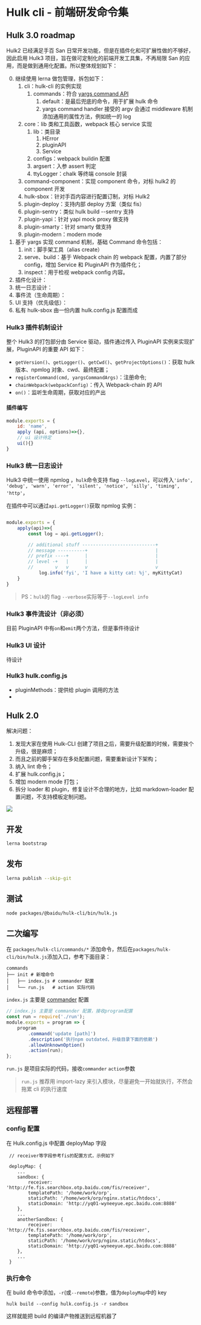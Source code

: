 # Hulk cli - 前端研发命令集

## Hulk 3.0 roadmap

Hulk2 已经满足手百 San 日常开发功能，但是在插件化和可扩展性做的不够好，因此启用 Hulk3 项目，旨在做可定制化的前端开发工具集，不再局限 San 的应用，而是做到通用化配置。所以整体规划如下：

0. 继续使用 lerna 做包管理，拆包如下：
    1. cli：hulk-cli 的实例实现
        1. commands：符合 [yargs command API](https://github.com/yargs/yargs/blob/master/docs/api.md#commandcmd-desc-builder-handler)
            1. default：是最后兜底的命令，用于扩展 hulk 命令
            2. yargs command handler 接受的 argv 会通过 middleware 机制添加通用的属性方法，例如统一的 log
    2. core：lib 类和工具函数，webpack 核心 service 实现
        1. lib：类目录
            1. HError
            2. pluginAPI
            3. Service
        2. configs：webpack buildin 配置
        3. argsert：入参 assert 判定
        4. ttyLogger：chalk 等终端 console 封装
    3. command-component：实现 component 命令，对标 hulk2 的 component 开发
    4. hulk-sbox：针对手百内容进行配置订制，对标 Hulk2
    5. plugin-deploy：支持内部 deploy 方案（类似 fis）
    6. plugin-sentry：类似 hulk build --sentry 支持
    7. plugin-yapi：针对 yapi mock proxy 做支持
    8. plugin-smarty：针对 smarty 做支持
    9. plugin-modern：modern mode
1. 基于 yargs 实现 command 机制，基础 Command 命令包括：
    1. init：脚手架工具（alias create）
    2. serve、build：基于 Webpack chain 的 webpack 配置，内置了部分 config，增加 Service 和 PluginAPI 作为插件化；
    3. inspect：用于检视 webpack config 内容。
1. 插件化设计：
1. 统一日志设计：
1. 事件流（生命周期）：
1. UI 支持（优先级低）：
1. 私有 hulk-sbox 由一份内置 hulk.config.js 配置而成

### Hulk3 插件机制设计

整个 Hulk3 的打包部分由 Service 驱动，插件通过传入 PluginAPI 实例来实现扩展，PluginAPI 的重要 API 如下：

-   `getVersion()`、`getLogger()`、`getCwd()`、`getProjectOptions()`：获取 hulk 版本、npmlog 对象、cwd、最终配置；
-   `registerCommand(cmd, yargsCommandArgs)`：注册命令;
-   `chainWebpack(webpackConfig)`：传入 Webpack-chain 的 API
-   `on()`：监听生命周期，获取对应的产出

#### 插件编写

```js
module.exports = {
    id: 'name',
    apply (api, options)=>{},
    // ui 设计待定
    ui(){}
}
```

### Hulk3 统一日志设计

Hulk3 中统一使用 npmlog ，`hulk`命令支持 flag `--logLevel`，可以传入`'info', 'debug', 'warn', 'error', 'silent', 'notice', 'silly', 'timing', 'http'`，

在插件中可以通过`api.getLogger()`获取 npmlog 实例：

```js

module.exports = {
    apply(api)=>{
        const log = api.getLogger();

        // additional stuff ---------------------------+
        // message ----------+                         |
        // prefix ----+      |                         |
        // level -+   |      |                         |
        //        v   v      v                         v
            log.info('fyi', 'I have a kitty cat: %j', myKittyCat)
    }
}

```

> PS：`hulk`的 flag `--verbose`实际等于`--logLevel info`


### Hulk3 事件流设计（非必须）
目前 PluginAPI 中有`on`和`emit`两个方法，但是事件待设计

### Hulk3 UI 设计
待设计


### Hulk3 hulk.config.js

* pluginMethods：提供给 plugin 调用的方法
*

## Hulk 2.0

解决问题：

1. 发现大家在使用 Hulk-CLI 创建了项目之后，需要升级配置的时候，需要挨个升级，很是麻烦；
2. 而且之前的脚手架存在多处配置问题，需要重新设计下架构；
3. 纳入 lint 命令；
4. 扩展 hulk.config.js；
5. 增加 modern mode 打包；
6. 拆分 loader 和 plugin，修复设计不合理的地方，比如 markdown-loader 配置问题，不支持模板定制问题。

![](./roadmap-2.0.png)

## 开发

```bash
lerna bootstrap
```

## 发布

```bash
lerna publish --skip-git
```

## 测试

```bash
node packages/@baidu/hulk-cli/bin/hulk.js
```

## 二次编写

在 `packages/hulk-cli/commands/*` 添加命令，然后在`packages/hulk-cli/bin/hulk.js`添加入口，参考下面目录：

```
commands
├── init # 新增命令
│   ├── index.js # commander 配置
│   └── run.js   # action 实际代码
```

`index.js` 主要是 [commander](https://www.npmjs.com/package/commander) 配置

```js
// index.js 主要是 commander 配置，接收program配置
const run = require('./run');
module.exports = program => {
    program
        .command('update [path]')
        .description('执行npm outdated，升级目录下面的依赖')
        .allowUnknownOption()
        .action(run);
};
```

`run.js` 是项目实际的代码，接收`commander` `action`参数

> `run.js` 推荐用 import-lazy 来引入模块，尽量避免一开始就执行，不然会拖累 cli 的执行速度

## 远程部署

### config 配置

在 Hulk.config.js 中配置 deployMap 字段

```
 // receiver等字段参考fis的配置方式，示例如下

 deployMap: {
    ...
    sandbox: {
        receiver: 'http://fe.fis.searchbox.otp.baidu.com/fis/receiver',
        templatePath: '/home/work/orp',
        staticPath: '/home/work/orp/nginx.static/htdocs',
        staticDomain: 'http://yq01-wyneeyue.epc.baidu.com:8888'
    },
    ...
    anotherSandbox: {
        receiver: 'http://fe.fis.searchbox.otp.baidu.com/fis/receiver',
        templatePath: '/home/work/orp',
        staticPath: '/home/work/orp/nginx.static/htdocs',
        staticDomain: 'http://yq01-wyneeyue.epc.baidu.com:8888'
    },
    ...
 }

```

### 执行命令

在 build 命令中添加，`-r`(或`--remote`)参数，值为`deployMap`中的 key

```
hulk build --config hulk.config.js -r sandbox
```

这样就能把 build 的编译产物推送到远程机器了
